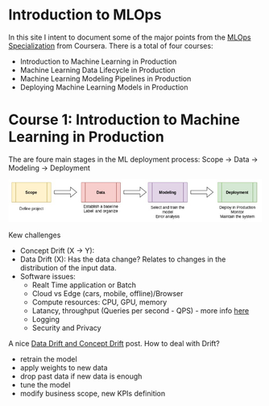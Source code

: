 # Introduction to MLOps

In this site I intent to document some of the major points from  the [MLOps Specialization](https://www.coursera.org/specializations/machine-learning-engineering-for-production-mlops) from Coursera.
There is a total of four courses:
  - Introduction to Machine Learning in Production
  - Machine Learning Data Lifecycle in Production
  - Machine Learning Modeling Pipelines in Production
  - Deploying Machine Learning Models in Production

# Course 1: Introduction to Machine Learning in Production

The are foure main stages in the ML deployment process:
Scope -> Data -> Modeling -> Deployment

![MLOps Process](./img/MLOps1.jpg)

Kew challenges

- Concept Drift (X -> Y): 
- Data Drift (X): Has the data change? Relates to changes in the distribution of the input data.
- Software issues: 
  - Realt Time application or Batch
  - Cloud vs Edge (cars, mobile, offline)/Browser
  - Compute resources: CPU, GPU, memory
  - Latancy, throughput (Queries per second - QPS) - more info [here](https://www.blazemeter.com/blog/what-relationship-between-users-and-hits-second)
  - Logging
  - Security and Privacy

A nice [Data Drift and Concept Drift](https://towardsdatascience.com/machine-learning-in-production-why-you-should-care-about-data-and-concept-drift-d96d0bc907fb) post.
How to deal with Drift?
  - retrain the model
  - apply weights to new data
  - drop past data if new data is enough
  - tune the model
  - modify business scope, new KPIs definition
